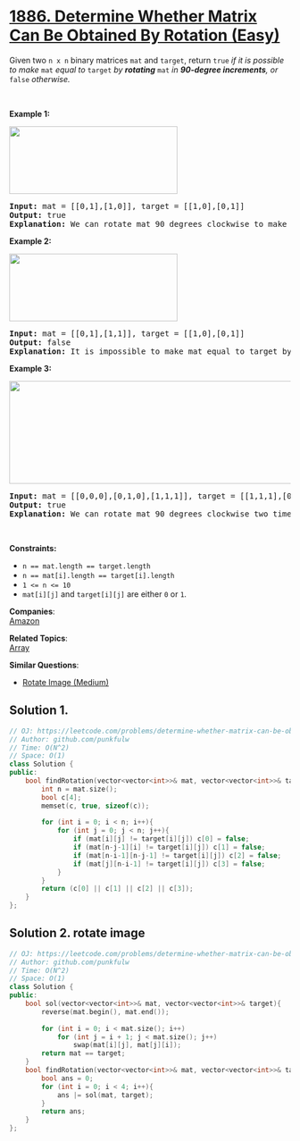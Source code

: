 # [1886. Determine Whether Matrix Can Be Obtained By Rotation (Easy)](https://leetcode.com/problems/determine-whether-matrix-can-be-obtained-by-rotation/)

<p>Given two <code>n x n</code> binary matrices <code>mat</code> and <code>target</code>, return <code>true</code><em> if it is possible to make </em><code>mat</code><em> equal to </em><code>target</code><em> by <strong>rotating</strong> </em><code>mat</code><em> in <strong>90-degree increments</strong>, or </em><code>false</code><em> otherwise.</em></p>

<p>&nbsp;</p>
<p><strong>Example 1:</strong></p>
<img alt="" src="https://assets.leetcode.com/uploads/2021/05/20/grid3.png" style="width: 301px; height: 121px;">
<pre><strong>Input:</strong> mat = [[0,1],[1,0]], target = [[1,0],[0,1]]
<strong>Output:</strong> true
<strong>Explanation: </strong>We can rotate mat 90 degrees clockwise to make mat equal target.
</pre>

<p><strong>Example 2:</strong></p>
<img alt="" src="https://assets.leetcode.com/uploads/2021/05/20/grid4.png" style="width: 301px; height: 121px;">
<pre><strong>Input:</strong> mat = [[0,1],[1,1]], target = [[1,0],[0,1]]
<strong>Output:</strong> false
<strong>Explanation:</strong> It is impossible to make mat equal to target by rotating mat.
</pre>

<p><strong>Example 3:</strong></p>
<img alt="" src="https://assets.leetcode.com/uploads/2021/05/26/grid4.png" style="width: 661px; height: 184px;">
<pre><strong>Input:</strong> mat = [[0,0,0],[0,1,0],[1,1,1]], target = [[1,1,1],[0,1,0],[0,0,0]]
<strong>Output:</strong> true
<strong>Explanation: </strong>We can rotate mat 90 degrees clockwise two times to make mat equal target.
</pre>

<p>&nbsp;</p>
<p><strong>Constraints:</strong></p>

<ul>
	<li><code>n == mat.length == target.length</code></li>
	<li><code>n == mat[i].length == target[i].length</code></li>
	<li><code>1 &lt;= n &lt;= 10</code></li>
	<li><code>mat[i][j]</code> and <code>target[i][j]</code> are either <code>0</code> or <code>1</code>.</li>
</ul>


**Companies**:  
[Amazon](https://leetcode.com/company/amazon)

**Related Topics**:  
[Array](https://leetcode.com/tag/array/)

**Similar Questions**:
* [Rotate Image (Medium)](https://leetcode.com/problems/rotate-image/)

## Solution 1.

```cpp
// OJ: https://leetcode.com/problems/determine-whether-matrix-can-be-obtained-by-rotation/
// Author: github.com/punkfulw
// Time: O(N^2)
// Space: O(1)
class Solution {
public:
    bool findRotation(vector<vector<int>>& mat, vector<vector<int>>& target) {
        int n = mat.size();
        bool c[4];
        memset(c, true, sizeof(c));
        
        for (int i = 0; i < n; i++){
            for (int j = 0; j < n; j++){
                if (mat[i][j] != target[i][j]) c[0] = false;
                if (mat[n-j-1][i] != target[i][j]) c[1] = false;
                if (mat[n-i-1][n-j-1] != target[i][j]) c[2] = false;
                if (mat[j][n-i-1] != target[i][j]) c[3] = false;
            }
        }
        return (c[0] || c[1] || c[2] || c[3]);
    }
};
```


## Solution 2. rotate image

```cpp
// OJ: https://leetcode.com/problems/determine-whether-matrix-can-be-obtained-by-rotation/
// Author: github.com/punkfulw
// Time: O(N^2)
// Space: O(1)
class Solution {
public:
    bool sol(vector<vector<int>>& mat, vector<vector<int>>& target){
        reverse(mat.begin(), mat.end());
        
        for (int i = 0; i < mat.size(); i++)
            for (int j = i + 1; j < mat.size(); j++)
                swap(mat[i][j], mat[j][i]);
        return mat == target;
    }
    bool findRotation(vector<vector<int>>& mat, vector<vector<int>>& target) {
        bool ans = 0;
        for (int i = 0; i < 4; i++){
            ans |= sol(mat, target);
        }
        return ans;
    }
};
```

